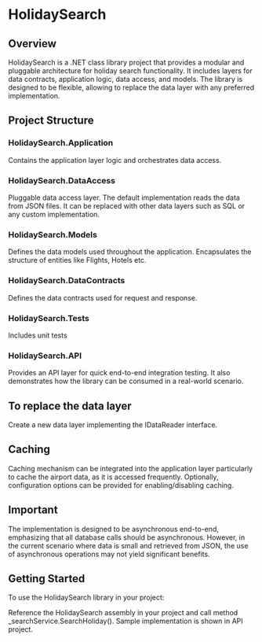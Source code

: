 # HolidaySearch


## Overview
HolidaySearch is a .NET class library project that provides a modular and pluggable architecture for holiday search functionality. It includes layers for data contracts, application logic, data access, and models. The library is designed to be flexible, allowing to replace the data layer with any preferred implementation.

## Project Structure

### HolidaySearch.Application

Contains the application layer logic and orchestrates data access.

### HolidaySearch.DataAccess

Pluggable data access layer.
The default implementation reads the data from JSON files.
It can be replaced with other data layers such as SQL or any custom implementation.

### HolidaySearch.Models

Defines the data models used throughout the application.
Encapsulates the structure of entities like Flights, Hotels etc.

### HolidaySearch.DataContracts

Defines the data contracts used for request and response.

### HolidaySearch.Tests

Includes unit tests

### HolidaySearch.API

Provides an API layer for quick end-to-end integration testing. It also demonstrates how the library can be consumed in a real-world scenario.

## To replace the data layer

Create a new data layer implementing the IDataReader interface.

## Caching

Caching mechanism can be integrated into the application layer particularly to cache the airport data, as it is accessed frequently.
Optionally, configuration options can be provided for enabling/disabling caching.

## Important
The implementation is designed to be asynchronous end-to-end, emphasizing that all database calls should be asynchronous. However, in the current scenario where data is small and retrieved from JSON, the use of asynchronous operations may not yield significant benefits.

## Getting Started
To use the HolidaySearch library in your project:

Reference the HolidaySearch assembly in your project and call method _searchService.SearchHoliday(). Sample implementation is shown in API project.

